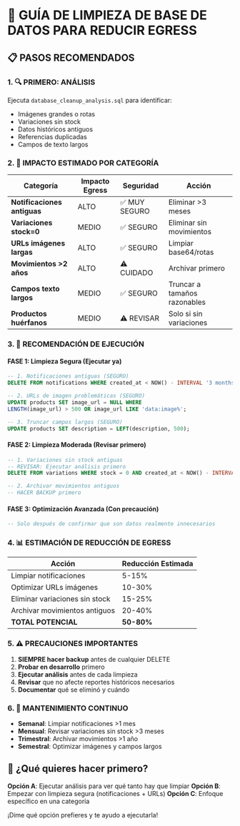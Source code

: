 # 🧹 GUÍA DE LIMPIEZA DE BASE DE DATOS PARA REDUCIR EGRESS

## 📋 **PASOS RECOMENDADOS**

### 1. **🔍 PRIMERO: ANÁLISIS**

Ejecuta `database_cleanup_analysis.sql` para identificar:

- Imágenes grandes o rotas
- Variaciones sin stock
- Datos históricos antiguos
- Referencias duplicadas
- Campos de texto largos

### 2. **🎯 IMPACTO ESTIMADO POR CATEGORÍA**

| Categoría                   | Impacto Egress | Seguridad     | Acción                       |
| --------------------------- | -------------- | ------------- | ---------------------------- |
| **Notificaciones antiguas** | ALTO           | ✅ MUY SEGURO | Eliminar >3 meses            |
| **Variaciones stock=0**     | MEDIO          | ✅ SEGURO     | Eliminar sin movimientos     |
| **URLs imágenes largas**    | ALTO           | ✅ SEGURO     | Limpiar base64/rotas         |
| **Movimientos >2 años**     | ALTO           | ⚠️ CUIDADO    | Archivar primero             |
| **Campos texto largos**     | MEDIO          | ✅ SEGURO     | Truncar a tamaños razonables |
| **Productos huérfanos**     | MEDIO          | ⚠️ REVISAR    | Solo si sin variaciones      |

### 3. **🚀 RECOMENDACIÓN DE EJECUCIÓN**

#### **FASE 1: Limpieza Segura (Ejecutar ya)**

```sql
-- 1. Notificaciones antiguas (SEGURO)
DELETE FROM notifications WHERE created_at < NOW() - INTERVAL '3 months';

-- 2. URLs de imagen problemáticas (SEGURO)
UPDATE products SET image_url = NULL WHERE
LENGTH(image_url) > 500 OR image_url LIKE 'data:image%';

-- 3. Truncar campos largos (SEGURO)
UPDATE products SET description = LEFT(description, 500);
```

#### **FASE 2: Limpieza Moderada (Revisar primero)**

```sql
-- 1. Variaciones sin stock antiguas
-- REVISAR: Ejecutar análisis primero
DELETE FROM variations WHERE stock = 0 AND created_at < NOW() - INTERVAL '6 months';

-- 2. Archivar movimientos antiguos
-- HACER BACKUP primero
```

#### **FASE 3: Optimización Avanzada (Con precaución)**

```sql
-- Solo después de confirmar que son datos realmente innecesarios
```

### 4. **📊 ESTIMACIÓN DE REDUCCIÓN DE EGRESS**

| Acción                         | Reducción Estimada |
| ------------------------------ | ------------------ |
| Limpiar notificaciones         | 5-15%              |
| Optimizar URLs imágenes        | 10-30%             |
| Eliminar variaciones sin stock | 15-25%             |
| Archivar movimientos antiguos  | 20-40%             |
| **TOTAL POTENCIAL**            | **50-80%**         |

### 5. **⚠️ PRECAUCIONES IMPORTANTES**

1. **SIEMPRE hacer backup** antes de cualquier DELETE
2. **Probar en desarrollo** primero
3. **Ejecutar análisis** antes de cada limpieza
4. **Revisar** que no afecte reportes históricos necesarios
5. **Documentar** qué se eliminó y cuándo

### 6. **🔄 MANTENIMIENTO CONTINUO**

- **Semanal**: Limpiar notificaciones >1 mes
- **Mensual**: Revisar variaciones sin stock >3 meses
- **Trimestral**: Archivar movimientos >1 año
- **Semestral**: Optimizar imágenes y campos largos

## 🎯 **¿Qué quieres hacer primero?**

**Opción A**: Ejecutar análisis para ver qué tanto hay que limpiar
**Opción B**: Empezar con limpieza segura (notificaciones + URLs)
**Opción C**: Enfoque específico en una categoría

¡Dime qué opción prefieres y te ayudo a ejecutarla!
